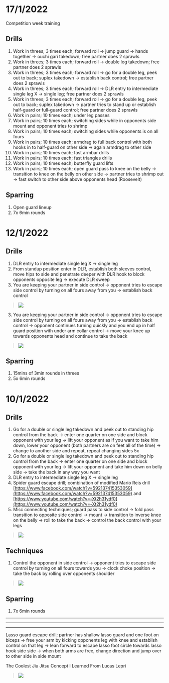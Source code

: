 # 17/1/2022

Competition week training

## Drills

1. Work in threes; 3 times each; forward roll → jump guard → hands together → ouchi gari takedown; free partner does 2 sprawls
2. Work in threes; 3 times each; forward roll → double leg takedown; free partner does 2 sprawls
3. Work in threes; 3 times each; forward roll → go for a double leg, peek out to back; suplex takedown → establish back control; free partner does 2 sprawls
4. Work in threes; 3 times each; forward roll → DLR entry to intermediate single leg X → single leg; free partner does 2 sprawls
5. Work in threes; 3 times each; forward roll → go for a double leg, peek out to back; suplex takedown → partner tries to stand up or establish half-guard or full-guard control; free partner does 2 sprawls
6. Work in pairs; 10 times each; under leg passes
7. Work in pairs; 10 times each; switching sides while in opponents side mount and opponent tries to shrimp
8. Work in pairs; 10 times each; switching sides while opponents is on all fours
9. Work in pairs; 10 times each; armdrag to full back control with both hooks in to half-guard on other side → again armdrag to other side
10. Work in pairs; 10 times each; fast armbar drills
11. Work in pairs; 10 times each; fast triangles drills
12. Work in pairs; 10 times each; butterfly guard lifts
13. Work in pairs; 10 times each; open guard pass to knee on the belly → transition to knee on the belly on other side → partner tries to shrimp out → fast switch to other side above opponents head (Roosevelt) 

## Sparring

1. Open guard lineup
3. 7x 6min rounds

# 12/1/2022

## Drills

1. DLR entry to intermediate single leg X → single leg
2. From standup position enter in DLR, establish both sleeves control, move hips to side and penetrate deeper with DLR hook to block opponents opposite leg → execute DLR sweep
3. You are keeping your partner in side control → opponent tries to escape side control by turning on all fours away from you → establish back control

> [![](https://img.youtube.com/vi/B8fR6C2nP3s/0.jpg)](https://www.youtube.com/watch?v=B8fR6C2nP3s)

3. You are keeping your partner in side control → opponent tries to escape side control by turning on all fours away from you → establish back control → opponent continues turning quickly and you end up in half guard position with under arm collar control → move your knee up towards opponents head and continue to take the back

> [![](https://img.youtube.com/vi/v5MiQO9NFN4/0.jpg)](https://youtu.be/v5MiQO9NFN4?t=142)

## Sparring

1. 15mins of 3min rounds in threes
2. 5x 6min rounds

# 10/1/2022

## Drills

1. Go for a double or single leg takedown and peek out to standing hip control from the back → enter one quarter on one side and block opponent with your leg → lift your opponent as if you want to take him down, lower your opponent (both partners are on feet all of the time) → change to another side and repeat, repeat changing sides 5x
2. Go for a double or single leg takedown and peek out to standing hip control from the back → enter one quarter on one side and block opponent with your leg → lift your opponent and take him down on belly side → take the back in any way you want 
3. DLR entry to intermediate single leg X → single leg
4. Spider guard escape drill; combination of modified  Mario Reis drill [https://www.facebook.com/watch?v=592137415353059](https://www.facebook.com/watch?v=592137415353059) and [https://www.youtube.com/watch?v=-Xt2h31ydf0](https://www.youtube.com/watch?v=-Xt2h31ydf0) 
5. Misc connecting techniques; guard pass to side control → fold pass transition to opposite side control → mount → transition to inverse knee on the belly → roll to take the back → control the back control with your legs

> [![](https://img.youtube.com/vi/jinJ45Pg2Io/0.jpg)](https://www.youtube.com/watch?v=jinJ45Pg2Io)

## Techniques

1. Control the opponent in side control → opponent tries to escape side control by turning on all fours towards you → clock choke position → take the back by rolling over opponents shoulder

> [![](https://img.youtube.com/vi/589ThjuehMg/0.jpg)](https://www.youtube.com/watch?v=589ThjuehMg)


## Sparring
1. 7x 6min rounds








-----
-----
-----

Lasso guard escape drill; partner has shallow lasso guard and one foot on biceps → free your arm by kicking opponents leg with knee and establish control on that leg → lean forward to escape lasso foot circle towards lasso hook side side → when both arms are free, change direction and jump over to other side in side mount


The Coolest Jiu Jitsu Concept I Learned From Lucas Lepri

> [![](https://img.youtube.com/vi/NogcOmpfQME/0.jpg)](https://www.youtube.com/watch?v=NogcOmpfQME)
